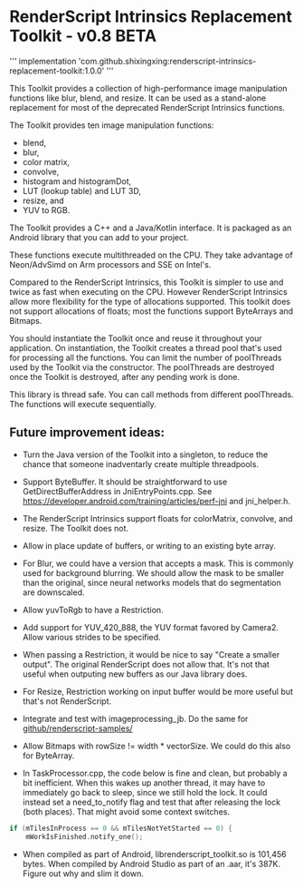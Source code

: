 # RenderScript Intrinsics Replacement Toolkit - v0.8 BETA
'''
    implementation 'com.github.shixingxing:renderscript-intrinsics-replacement-toolkit:1.0.0'
'''

This Toolkit provides a collection of high-performance image manipulation functions
like blur, blend, and resize. It can be used as a stand-alone replacement for most
of the deprecated RenderScript Intrinsics functions. 

The Toolkit provides ten image manipulation functions:
* blend,
* blur,
* color matrix,
* convolve,
* histogram and histogramDot,
* LUT (lookup table) and LUT 3D,
* resize, and
* YUV to RGB.

The Toolkit provides a C++ and a Java/Kotlin interface. It is packaged as an Android
library that you can add to your project.

These functions execute multithreaded on the CPU. They take advantage of Neon/AdvSimd
on Arm processors and SSE on Intel's.

Compared to the RenderScript Intrinsics, this Toolkit is simpler to use and twice as fast
when executing on the CPU. However RenderScript Intrinsics allow more flexibility for
the type of allocations supported. This toolkit does not support allocations of floats;
most the functions support ByteArrays and Bitmaps.

You should instantiate the Toolkit once and reuse it throughout your application.
On instantiation, the Toolkit creates a thread pool that's used for processing all the functions.
You can limit the number of poolThreads used by the Toolkit via the constructor. The poolThreads
are destroyed once the Toolkit is destroyed, after any pending work is done.

This library is thread safe. You can call methods from different poolThreads. The functions will
execute sequentially.

 
## Future improvement ideas:

* Turn the Java version of the Toolkit into a singleton, to reduce the chance that someone inadventarly
create multiple threadpools.

* Support ByteBuffer. It should be straightforward to use GetDirectBufferAddress in JniEntryPoints.cpp.
See https://developer.android.com/training/articles/perf-jni and jni_helper.h.

* The RenderScript Intrinsics support floats for colorMatrix, convolve, and resize. The Toolkit does not.

* Allow in place update of buffers, or writing to an existing byte array.

* For Blur, we could have a version that accepts a mask. This is commonly used for background
blurring. We should allow the mask to be smaller than the original, since neural networks models
that do segmentation are downscaled.

* Allow yuvToRgb to have a Restriction.

* Add support for YUV_420_888, the YUV format favored by Camera2. Allow various strides to be specified.

* When passing a Restriction, it would be nice to say "Create a smaller output".
The original RenderScript does not allow that. It's not that useful when outputing new buffers as
our Java library does.

* For Resize, Restriction working on input buffer would be more useful but that's not RenderScript.

* Integrate and test with imageprocessing_jb. Do the same for [github/renderscript-samples/](https://github.com/android/renderscript-samples/tree/main/RenderScriptIntrinsic)

* Allow Bitmaps with rowSize != width * vectorSize. We could do this also for ByteArray.

- In TaskProcessor.cpp, the code below is fine and clean, but probably a bit inefficient. 
When this wakes up another thread, it may have to immediately go back to sleep, since we still hold the lock.
It could instead set a need_to_notify flag and test that after releasing the lock (both places).
That might avoid some context switches.
```cpp
if (mTilesInProcess == 0 && mTilesNotYetStarted == 0) {
    mWorkIsFinished.notify_one();
```

* When compiled as part of Android, librenderscript_toolkit.so is 101,456 bytes. When compiled by Android Studio as part of an .aar, it's 387K. Figure out why and slim it down.
